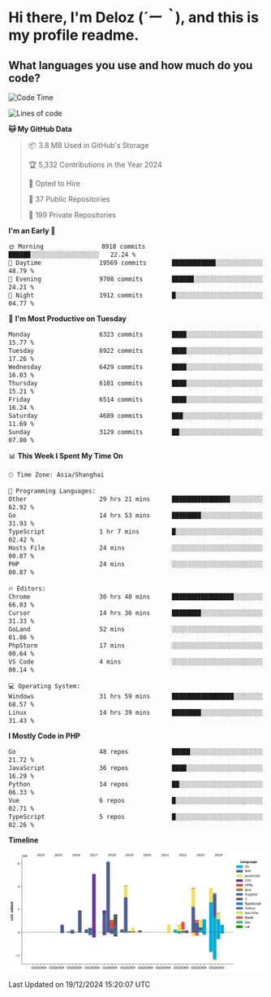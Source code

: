# **Hi there, I'm Deloz (*´ー｀*), and this is my profile readme.**

## **What languages you use and how much do you code?**

<!--START_SECTION:waka-->
![Code Time](http://img.shields.io/badge/Code%20Time-5%2C311%20hrs%2016%20mins-blue)

![Lines of code](https://img.shields.io/badge/From%20Hello%20World%20I%27ve%20Written-43.9%20million%20lines%20of%20code-blue)

**🐱 My GitHub Data** 

> 📦 3.8 MB Used in GitHub's Storage 
 > 
> 🏆 5,332 Contributions in the Year 2024
 > 
> 💼 Opted to Hire
 > 
> 📜 37 Public Repositories 
 > 
> 🔑 199 Private Repositories 
 > 
**I'm an Early 🐤** 

```text
🌞 Morning                8918 commits        ██████░░░░░░░░░░░░░░░░░░░   22.24 % 
🌆 Daytime                19569 commits       ████████████░░░░░░░░░░░░░   48.79 % 
🌃 Evening                9708 commits        ██████░░░░░░░░░░░░░░░░░░░   24.21 % 
🌙 Night                  1912 commits        █░░░░░░░░░░░░░░░░░░░░░░░░   04.77 % 
```
📅 **I'm Most Productive on Tuesday** 

```text
Monday                   6323 commits        ████░░░░░░░░░░░░░░░░░░░░░   15.77 % 
Tuesday                  6922 commits        ████░░░░░░░░░░░░░░░░░░░░░   17.26 % 
Wednesday                6429 commits        ████░░░░░░░░░░░░░░░░░░░░░   16.03 % 
Thursday                 6101 commits        ████░░░░░░░░░░░░░░░░░░░░░   15.21 % 
Friday                   6514 commits        ████░░░░░░░░░░░░░░░░░░░░░   16.24 % 
Saturday                 4689 commits        ███░░░░░░░░░░░░░░░░░░░░░░   11.69 % 
Sunday                   3129 commits        ██░░░░░░░░░░░░░░░░░░░░░░░   07.80 % 
```


📊 **This Week I Spent My Time On** 

```text
🕑︎ Time Zone: Asia/Shanghai

💬 Programming Languages: 
Other                    29 hrs 21 mins      ████████████████░░░░░░░░░   62.92 % 
Go                       14 hrs 53 mins      ████████░░░░░░░░░░░░░░░░░   31.93 % 
TypeScript               1 hr 7 mins         █░░░░░░░░░░░░░░░░░░░░░░░░   02.42 % 
Hosts File               24 mins             ░░░░░░░░░░░░░░░░░░░░░░░░░   00.87 % 
PHP                      24 mins             ░░░░░░░░░░░░░░░░░░░░░░░░░   00.87 % 

🔥 Editors: 
Chrome                   30 hrs 48 mins      █████████████████░░░░░░░░   66.03 % 
Cursor                   14 hrs 36 mins      ████████░░░░░░░░░░░░░░░░░   31.33 % 
GoLand                   52 mins             ░░░░░░░░░░░░░░░░░░░░░░░░░   01.86 % 
PhpStorm                 17 mins             ░░░░░░░░░░░░░░░░░░░░░░░░░   00.64 % 
VS Code                  4 mins              ░░░░░░░░░░░░░░░░░░░░░░░░░   00.14 % 

💻 Operating System: 
Windows                  31 hrs 59 mins      █████████████████░░░░░░░░   68.57 % 
Linux                    14 hrs 39 mins      ████████░░░░░░░░░░░░░░░░░   31.43 % 
```

**I Mostly Code in PHP** 

```text
Go                       48 repos            █████░░░░░░░░░░░░░░░░░░░░   21.72 % 
JavaScript               36 repos            ████░░░░░░░░░░░░░░░░░░░░░   16.29 % 
Python                   14 repos            ██░░░░░░░░░░░░░░░░░░░░░░░   06.33 % 
Vue                      6 repos             █░░░░░░░░░░░░░░░░░░░░░░░░   02.71 % 
TypeScript               5 repos             █░░░░░░░░░░░░░░░░░░░░░░░░   02.26 % 
```



**Timeline**

![Lines of Code chart](https://raw.githubusercontent.com/deloz/deloz/main/assets/bar_graph.png)


 Last Updated on 19/12/2024 15:20:07 UTC
<!--END_SECTION:waka-->
